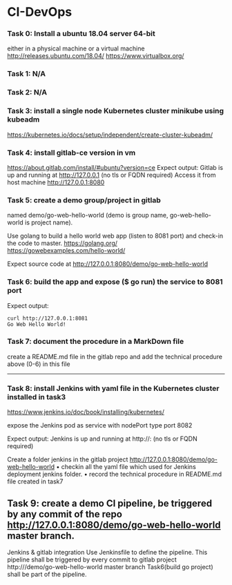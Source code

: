# CI-DevOps


### Task 0: Install a ubuntu 18.04 server 64-bit
either in a physical machine or a virtual machine
http://releases.ubuntu.com/18.04/
https://www.virtualbox.org/

### Task 1: N/A

### Task 2: N/A

### Task 3: install a single node Kubernetes cluster minikube using kubeadm
https://kubernetes.io/docs/setup/independent/create-cluster-kubeadm/


### Task 4: install gitlab-ce version in vm
https://about.gitlab.com/install/#ubuntu?version=ce
Expect output: Gitlab is up and running at http://127.0.0.1 (no tls or FQDN required)
Access it from host machine http://127.0.0.1:8080

### Task 5: create a demo group/project in gitlab
named demo/go-web-hello-world (demo is group name, go-web-hello-world is project name).

Use golang to build a hello world web app (listen to 8081 port) and check-in the code to master.
https://golang.org/<br>
https://gowebexamples.com/hello-world/

Expect source code at http://127.0.0.1:8080/demo/go-web-hello-world

### Task 6: build the app and expose ($ go run) the service to 8081 port

Expect output: 
```
curl http://127.0.0.1:8081
Go Web Hello World!
```

### Task 7: document the procedure in a MarkDown file
create a README.md file in the gitlab repo and add the technical procedure above (0-6) in this file

-----------------------------------

### Task 8: install Jenkins with yaml file in the Kubernetes cluster installed in task3
https://www.jenkins.io/doc/book/installing/kubernetes/

expose the Jenkins pod as service with nodePort type port 8082

Expect output: Jenkins is up and running at http://<minikube-ip>:<port> (no tls or FQDN required)

Create a folder jenkins in the gitlab project http://127.0.0.1:8080/demo/go-web-hello-world
•	checkin all the yaml file which used for Jenkins deployment jenkins folder.
•	record the technical procedure in README.md file created in task7

## Task 9: create a demo CI pipeline, be triggered by any commit of the repo http://127.0.0.1:8080/demo/go-web-hello-world master branch. 
Jenkins & gitlab integration
Use Jenkinsfile to define the pipeline.
This pipeline shall be triggered by every commit to gitlab project http://<gitlab-url>/demo/go-web-hello-world  master branch
Task6(build go project) shall be part of the pipeline. 

